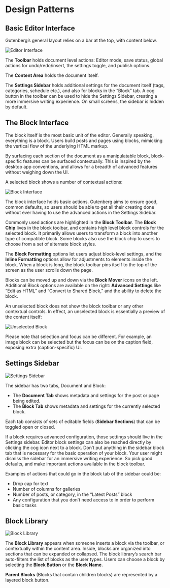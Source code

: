 # Design Patterns

## Basic Editor Interface

Gutenberg’s general layout relies on a bar at the top, with content below.

![Editor Interface](https://cldup.com/VWA_jMcIRw-3000x3000.png)

The **Toolbar** holds document level actions: Editor mode, save status, global actions for undo/redo/insert, the settings toggle, and publish options.

The **Content Area** holds the document itself.

The **Settings Sidebar** holds additional settings for the document itself (tags, categories, schedule etc.), and also for blocks in the “Block” tab. A cog button in the toolbar can be used to hide the Settings Sidebar, creating a more immersive writing experience. On small screens, the sidebar is hidden by default. 

## The Block Interface

The block itself is the most basic unit of the editor. Generally speaking, everything is a block. Users build posts and pages using blocks, mimicking the vertical flow of the underlying HTML markup. 

By surfacing each section of the document as a manipulatable block, block-specific features can be surfaced contextually. This is inspired by the desktop app conventions, and allows for a breadth of advanced features without weighing down the UI. 

A selected block shows a number of contextual actions:

![Block Interface](https://cldup.com/3tQqIncKPB-3000x3000.png)

The block interface holds basic actions. Gutenberg aims to ensure good, common defaults, so users should be able to get all their creating done without ever having to use the advanced actions in the Settings Sidebar.

Commonly used actions are highlighted in the **Block Toolbar**. The **Block Chip** lives in the block toolbar, and contains high level block controls for the selected block. It primarily allows users to transform a block into another type of compatible block. Some blocks also use the block chip to users to choose from a set of alternate block styles. 

The **Block Formatting** options let users adjust block-level settings, and the **Inline Formatting** options allow for adjustments to elements inside the block. When a block is long, the block toolbar pins itself to the top of the screen as the user scrolls down the page. 

Blocks can be moved up and down via the **Block Mover** icons on the left. Additional Block options are available on the right: **Advanced Settings** like “Edit as HTML” and “Convert to Shared Block,” and the ability to delete the block.

An unselected block does not show the block toolbar or any other contextual controls. In effect, an unselected block is essentially a preview of the content itself:

![Unselected Block](https://cldup.com/DH9HZnEgwH-3000x3000.png)

Please note that selection and focus can be different. For example, an image block can be selected but the focus can be on the caption field, exposing extra (caption-specific) UI.

## Settings Sidebar

![Settings Sidebar](https://cldup.com/iAqrn6Gc8o-3000x3000.png)

The sidebar has two tabs, Document and Block:

- The **Document Tab** shows metadata and settings for the post or page being edited.
- The **Block Tab** shows metadata and settings for the currently selected block.

Each tab consists of sets of editable fields (**Sidebar Sections**) that can be toggled open or closed. 

If a block requires advanced configuration, those settings should live in the Settings sidebar. Editor block settings can also be reached directly by clicking the cog icon next to a block. Don’t put anything in the sidebar block tab that is necessary for the basic operation of your block. Your user might dismiss the sidebar for an immersive writing experience. So pick good defaults, and make important actions available in the block toolbar.

Examples of actions that could go in the block tab of the sidebar could be:

- Drop cap for text
- Number of columns for galleries
- Number of posts, or category, in the “Latest Posts” block
- Any configuration that you don’t need access to in order to perform basic tasks

## Block Library

![Block Library](https://cldup.com/7QoQIoLk-A-3000x3000.png)

The **Block Library** appears when someone inserts a block via the toolbar, or contextually within the content area. Inside, blocks are organized into sections that can be expanded or collapsed. The block library’s search bar auto-filters the list of blocks as the user types. Users can choose a block by selecting the **Block Button** or the **Block Name**. 

**Parent Blocks** (Blocks that contain children blocks) are represented by a layered block button.
